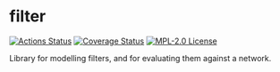 # filter

[![Actions Status](https://github.com/gridsuite/filter/actions/workflows/build.yml/badge.svg?branch=main)](https://github.com/gridsuite/filter/actions)
[![Coverage Status](https://sonarcloud.io/api/project_badges/measure?project=org.gridsuite%3Afilter&metric=coverage)](https://sonarcloud.io/component_measures?id=org.gridsuite%3Afilter&metric=coverage)
[![MPL-2.0 License](https://img.shields.io/badge/license-MPL_2.0-blue.svg)](https://www.mozilla.org/en-US/MPL/2.0/)

Library for modelling filters, and for evaluating them against a network.
